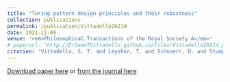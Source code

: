 ```yaml
---
title: "Turing pattern design principles and their robustness"
collection: publications
permalink: /publication/Vittadello2021d
date: 2021-11-08
venue: '<em>Philosophical Transactions of the Royal Society A</em>'
# paperurl: 'http://DrSeanTVittadello.github.io/files/Vittadello2021d.pdf'
citation: 'Vittadello, S. T. and Leyshon, T. and Schnoerr, D. and Stumpf, M. P. H. Turing pattern design principles and their robustness. <em>Philosophical Transactions of the Royal Society A</em>, 2021, <strong>379</strong>, 20200272.'
---
```

[Download paper here](http://DrSeanTVittadello.github.io/files/Vittadello2021d.pdf) or [from the journal here](https://royalsocietypublishing.org/doi/10.1098/rsta.2020.0272#d1e1541)
